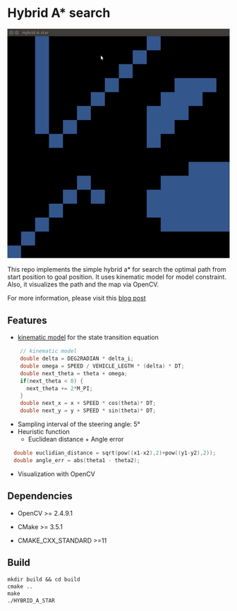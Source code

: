 # Hybrid A* search

![](img/hybrid_a_star.gif)

This repo implements the simple hybrid a* for search the optimal path from start position to goal position. It uses kinematic model for model constraint. Also, it visualizes the path and the map via OpenCV.

For more information, please visit this [blog post](https://kyuhwanyeon.github.io/planning/hybrid-astar/)


## Features

*  [kinematic model](https://kyuhwanyeon.github.io/planning/mpcformulation/) for the state transition equation

```    c++
    // kinematic model
    double delta = DEG2RADIAN * delta_i;
    double omega = SPEED / VEHICLE_LEGTH * (delta) * DT;
    double next_theta = theta + omega;
    if(next_theta < 0) {
      next_theta += 2*M_PI;
    }
    double next_x = x + SPEED * cos(theta)* DT;
    double next_y = y + SPEED * sin(theta)* DT;
```

* Sampling interval of the steering angle:  5° 
* Heuristic function
  * Euclidean distance + Angle error

```  c++
  double euclidian_distance = sqrt(pow((x1-x2),2)+pow((y1-y2),2));
  double angle_err = abs(theta1 - theta2);
```

* Visualization with OpenCV



## Dependencies

* OpenCV >= 2.4.9.1

 * CMake >= 3.5.1

* CMAKE_CXX_STANDARD >=11



## Build

```shell
mkdir build && cd build
cmake ..
make
./HYBRID_A_STAR
```

